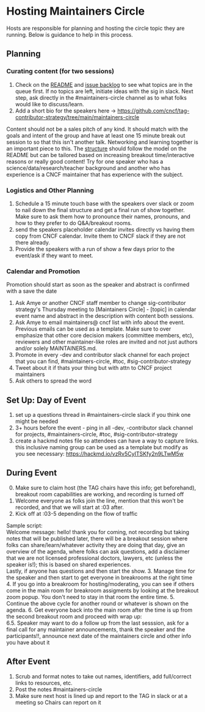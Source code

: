 # Hosting Maintainers Circle

Hosts are responsible for planning and hosting the circle topic they are
running. Below is guidance to help in this process. 

## Planning

### Curating content (for two sessions)
1. Check on the [README] and [issue backlog] to see what topics are in the queue
 first. If no topics are left, initiate ideas with the sig in slack. Next step, 
 ask directly in the #maintainers-circle channel as to what folks would like to 
 discuss/learn.
 2. Add a short bio for the speakers here -> https://github.com/cncf/tag-contributor-strategy/tree/main/maintainers-circle 

Content should not be a sales pitch of any kind. It should match with the goals
and intent of the group and have at least one 15 minute break out session to so
that this isn't another talk. Networking and learning together is an important 
piece to this. 
The [structure] should follow the model on the README but can be tailored based
on increasing breakout time/interactive reasons or really good content! 
Try for one speaker who has a science/data/research/teacher background and another who has experience
is a CNCF maintainer that has experience with the subject. 

### Logistics and Other Planning 
1. Schedule a 15 minute touch base with the speakers over slack or zoom to nail
down the final structure and get a final run of show together.  Make sure to ask them how to pronounce their names, pronouns, and how to they prefer to do Q&A/breakout rooms.
2. send the speakers placeholder calendar invites directly vs having them copy
from CNCF calendar. Invite them to CNCF slack if they are not there already.
3. Provide the speakers with a run of show a few days prior to the event/ask if 
they want to meet. 

### Calendar and Promotion  

Promotion should start as soon as the speaker and abstract is confirmed with a save the date
1. Ask Amye or another CNCF staff member to change sig-contributor strategy's
Thursday meeting to [Maintainers Circle] - [topic] in calendar event name and abstract in the description
with content both sessions. 
2. Ask Amye to email maintainers@ cncf list with info about the event. Previous
emails can be used as a template. Make sure to over emphasize that other core
decision makers (committee members, etc), reviewers and other maintainer-like
roles are invited and not just authors and/or solely MAINTAINERS.md. 
3. Promote in every -dev and contributor slack channel for each project that you 
can find, #maintainers-circle, #toc, #sig-contributor-strategy
4. Tweet about it if thats your thing but with attn to CNCF project maintainers
5. Ask others to spread the word

## Set Up: Day of Event
1. set up a questions thread in #maintainers-circle slack if you think one might
be needed
2. 3+ hours before the event - ping in all -dev, -contributor slack channel for
projects, #maintainers-circle, #toc, #sig-contributor-strategy 
3. create a hackmd notes file so attendees can have a way to capture links. this inclusive naming group can be used as a template but modify as you see necessary: https://hackmd.io/vzRv5CyITSKfy2n9LTwM5w 

## During Event 
0. Make sure to claim host (the TAG chairs have this info; get beforehand), breakout room capabilities are working, and 
recording is turned off 
1. Welcome everyone as folks join the line, mention that this won't be recorded,
and that we will start at :03 after. 
2. Kick off at :03-5 depending on the flow of traffic
  
  Sample script:  
  Welcome message: hello! thank you for coming, 
not recording but taking notes that will be published later, 
there will be a breakout session where folks can share/learn/whatever activity 
they are doing that day, 
give an overview of the agenda, 
where folks can ask questions, 
add a disclaimer that we are not licensed professional doctors, lawyers, etc 
(unless the speaker is!); this is based on shared experiences.  
Lastly, if anyone has questions and then start the show.
3. Manage time for the speaker and then start to  get everyone in breakrooms at 
the right time
4. If you go into a breakroom for hosting/moderating, you can see if others come
in the main room for breakroom assigments by looking at the breakout zoom popup.
You don't need to stay in that room the entire time. 
5. Continue the above cycle for another round or whatever is shown on the agenda.
6. Get everyone back into the main room after the time is up from the second
breakout room and proceed with wrap up:  
6.5. Speaker may want to do a follow up from the last sesssion, ask for a final
call for any maintainer announcements, thank the speaker and the participants!!,
announce next date of the maintainers circle and other info you have about it


 ## After Event
1. Scrub and format notes to take out names, identifiers, add full/correct links to resources, etc. 
2. Post the notes #maintainers-circle
3. Make sure next host is lined up and report to the TAG in slack or at a meeting so Chairs can report on it

[README]: /README.md
[issue backlog]: https://github.com/cncf/sig-contributor-strategy/issues
[structure]: https://github.com/cncf/sig-contributor-strategy/blob/master/maintainers-circle/README.md#general-circle-structure
